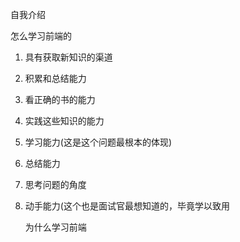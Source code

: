 自我介绍

怎么学习前端的

1. 具有获取新知识的渠道

2. 积累和总结能力

3. 看正确的书的能力

4. 实践这些知识的能力

5. 学习能力(这是这个问题最根本的体现)

6. 总结能力

7. 思考问题的角度

8. 动手能力(这个也是面试官最想知道的，毕竟学以致用

   为什么学习前端